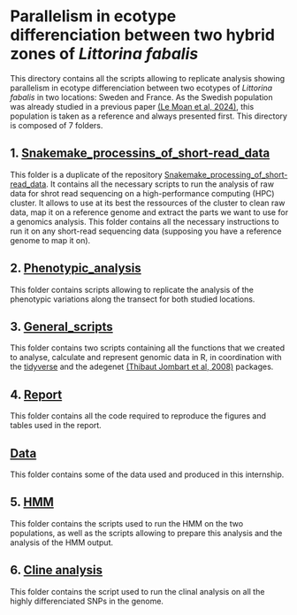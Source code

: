 # Parallelism in ecotype differenciation between two hybrid zones of _Littorina fabalis_


This directory contains all the scripts allowing to replicate analysis showing parallelism in ecotype differenciation between two ecotypes of _Littorina fabalis_ in two locations: Sweden and France. As the Swedish population was already studied in a previous paper [(Le Moan et al, 2024)](https://academic.oup.com/evlett/advance-article/doi/10.1093/evlett/qrae014/7656805), this population is taken as a reference and always presented first.
This directory is composed of 7 folders.


## 1. [Snakemake_processins_of_short-read_data](https://github.com/PAJOT-Basile/L_fabalis/tree/main/Snakemake_processing_of_short-read_data#snakemake-processing-of-short-read-sequencing-data-from-littorina-snails)


This folder is a duplicate of the repository [Snakemake_processing_of_short-read_data](https://github.com/PAJOT-Basile/Snakemake_processing_of_short-read_data). 
It contains all the necessary scripts to run the analysis of raw data for shrot read sequencing on a high-performance computing (HPC) cluster. It allows to use at its best the ressources of the cluster to clean raw data, map it on a reference genome and extract the parts we want to use for a genomics analysis.
This folder contains all the necessary instructions to run it on any short-read sequencing data (supposing you have a reference genome to map it on).

## 2. [Phenotypic_analysis](https://github.com/PAJOT-Basile/L_fabalis/tree/main/Phenotypic_analysis#phenotypic_analysis)

This folder contains scripts allowing to replicate the analysis of the phenotypic variations along the transect for both studied locations.

## 3. [General_scripts](https://github.com/PAJOT-Basile/L_fabalis/blob/main/General_scripts/README.md#general_scripts)

This folder contains two scripts containing all the functions that we created to analyse, calculate and represent genomic data in R, in coordination with the [tidyverse](https://www.tidyverse.org/) and the adegenet [(Thibaut Jombart et al, 2008)](https://pubmed.ncbi.nlm.nih.gov/18397895/) packages.

## 4. [Report](https://github.com/PAJOT-Basile/L_fabalis/tree/main/Report#report)

This folder contains all the code required to reproduce the figures and tables used in the report.

## [Data](https://github.com/PAJOT-Basile/L_fabalis/tree/main/Data)

This folder contains some of the data used and produced in this internship.

## 5. [HMM](https://github.com/PAJOT-Basile/L_fabalis/tree/main/HMM)

This folder contains the scripts used to run the HMM on the two populations, as well as the scripts allowing to prepare this analysis and the analysis of the HMM output.

## 6. [Cline analysis](https://github.com/PAJOT-Basile/L_fabalis/tree/main/Cline_analysis)

This folder contains the script used to run the clinal analysis on all the highly differenciated SNPs in the genome.
